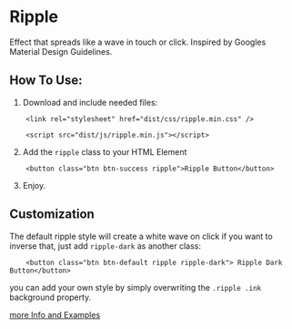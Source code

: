 # Ripple

Effect that spreads like a wave in touch or click.
Inspired by Googles Material Design Guidelines.


## How To Use:

1. Download and include needed files:

```
	<link rel="stylesheet" href="dist/css/ripple.min.css" />
```

```
	<script src="dist/js/ripple.min.js"></script>
```

2. Add the `ripple` class to your HTML Element

```
	<button class="btn btn-success ripple">Ripple Button</button>
```

3. Enjoy.


## Customization

The default ripple style will create a white wave on click if you want to inverse that, just add `ripple-dark` as another class:

```
	<button class="btn btn-default ripple ripple-dark"> Ripple Dark Button</button>
```

you can add your own style by simply overwriting the `.ripple .ink` background property.


[more Info and Examples](http://dev.raphaelmutschler.de/ripple/)
